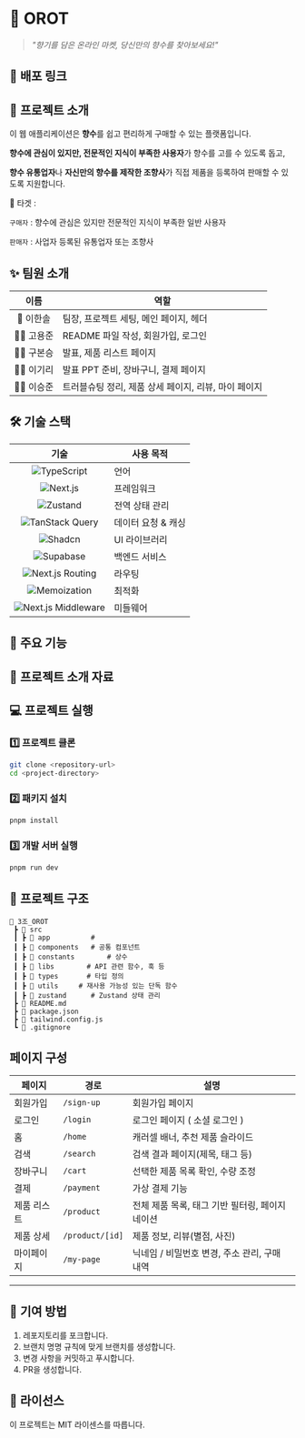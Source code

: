 # 🍃 OROT

> _"향기를 담은 온라인 마켓, 당신만의 향수를 찾아보세요!"_

## 🧳 배포 링크

## 📌 프로젝트 소개

이 웹 애플리케이션은 **향수**를 쉽고 편리하게 구매할 수 있는 플랫폼입니다.

**향수에 관심이 있지만, 전문적인 지식이 부족한 사용자**가 향수를 고를 수 있도록 돕고,

**향수 유통업자**나 **자신만의 향수를 제작한 조향사**가 직접 제품을 등록하여 판매할 수 있도록 지원합니다.

🎯 타겟 :

`구매자` : 향수에 관심은 있지만 전문적인 지식이 부족한 일반 사용자

`판매자` : 사업자 등록된 유통업자 또는 조향사

## ✨ 팀원 소개

|   이름    | 역할                                                 |
| :-------: | ---------------------------------------------------- |
| 👑 이한솔 | 팀장, 프로젝트 세팅, 메인 페이지, 헤더               |
| 👨‍💼 고용준 | README 파일 작성, 회원가입, 로그인                   |
| 👨‍💼 구본승 | 발표, 제품 리스트 페이지                             |
| 👩‍💼 이기리 | 발표 PPT 준비, 장바구니, 결제 페이지                 |
| 👨‍💼 이승준 | 트러블슈팅 정리, 제품 상세 페이지, 리뷰, 마이 페이지 |

## 🛠 기술 스택

|                                                               기술                                                               | 사용 목적          |
| :------------------------------------------------------------------------------------------------------------------------------: | ------------------ |
|        ![TypeScript](https://img.shields.io/badge/TypeScript-3178C6?style=for-the-badge&logo=typescript&logoColor=white)         | 언어               |
|             ![Next.js](https://img.shields.io/badge/Next.js-000000?style=for-the-badge&logo=next.js&logoColor=white)             | 프레임워크         |
|             ![Zustand](https://img.shields.io/badge/Zustand-764ABC?style=for-the-badge&logo=zustand&logoColor=white)             | 전역 상태 관리     |
|   ![TanStack Query](https://img.shields.io/badge/TanStack%20Query-FF4154?style=for-the-badge&logo=reactquery&logoColor=white)    | 데이터 요청 & 캐싱 |
|              ![Shadcn](https://img.shields.io/badge/Shadcn-000000?style=for-the-badge&logo=shadcn&logoColor=white)               | UI 라이브러리      |
|           ![Supabase](https://img.shields.io/badge/Supabase-3ECF8E?style=for-the-badge&logo=supabase&logoColor=white)            | 백엔드 서비스      |
|    ![Next.js Routing](https://img.shields.io/badge/Next.js%20Routing-000000?style=for-the-badge&logo=next.js&logoColor=white)    | 라우팅             |
|          ![Memoization](https://img.shields.io/badge/Memoization-007ACC?style=for-the-badge&logo=react&logoColor=white)          | 최적화             |
| ![Next.js Middleware](https://img.shields.io/badge/Next.js%20Middleware-000000?style=for-the-badge&logo=next.js&logoColor=white) | 미들웨어           |

## 🎯 주요 기능

## 📃 프로젝트 소개 자료

## 💻 프로젝트 실행

### 1️⃣ 프로젝트 클론

```bash
git clone <repository-url>
cd <project-directory>
```

### 2️⃣ 패키지 설치

```bash
pnpm install
```

### 3️⃣ 개발 서버 실행

```bash
pnpm run dev
```

## 📁 프로젝트 구조

```plaintext
📂 3조_OROT
 ┣ 📂 src
 ┃ ┣ 📂 app          #
 ┃ ┣ 📂 components   # 공통 컴포넌트
 ┃ ┣ 📂 constants        # 상수
 ┃ ┣ 📂 libs        # API 관련 함수, 훅 등
 ┃ ┣ 📂 types       # 타입 정의
 ┃ ┣ 📂 utils     # 재사용 가능성 있는 단독 함수
 ┃ ┣ 📂 zustand      # Zustand 상태 관리
 ┣ 📜 README.md
 ┣ 📜 package.json
 ┣ 📜 tailwind.config.js
 ┗ 📜 .gitignore
```

## 페이지 구성

| 페이지      | 경로            | 설명                                         |
| ----------- | --------------- | -------------------------------------------- |
| 회원가입    | `/sign-up`      | 회원가입 페이지                              |
| 로그인      | `/login`        | 로그인 페이지 ( 소셜 로그인 )                |
| 홈          | `/home`         | 캐러셀 배너, 추천 제품 슬라이드              |
| 검색        | `/search`       | 검색 결과 페이지(제목, 태그 등)              |
| 장바구니    | `/cart`         | 선택한 제품 목록 확인, 수량 조정             |
| 결제        | `/payment`      | 가상 결제 기능                               |
| 제품 리스트 | `/product`      | 전체 제품 목록, 태그 기반 필터링, 페이지네이션  |
| 제품 상세   | `/product/[id]` | 제품 정보, 리뷰(별점, 사진)                  |
| 마이페이지  | `/my-page`      | 닉네임 / 비밀번호 변경, 주소 관리, 구매 내역 |

---

## 👏 기여 방법

1. 레포지토리를 포크합니다.
2. 브랜치 명명 규칙에 맞게 브랜치를 생성합니다.
3. 변경 사항을 커밋하고 푸시합니다.
4. PR을 생성합니다.

## 📜 라이선스

이 프로젝트는 MIT 라이센스를 따릅니다.
